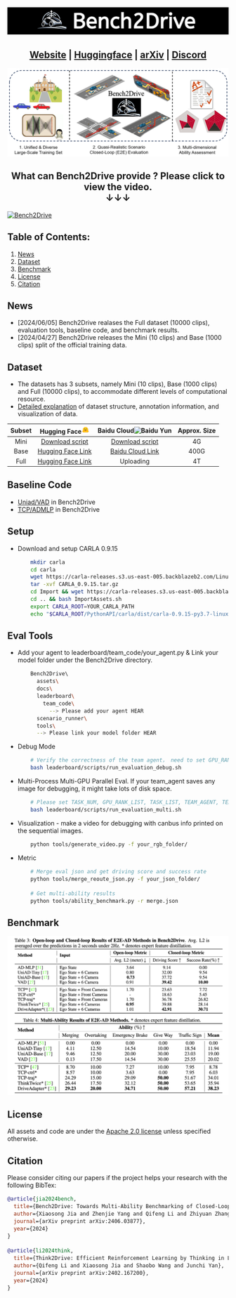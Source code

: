 
<h2 align="center">
  <img src='./assets/bench2drive.jpg'>
</h2>

<h2 align="center">
  <a href="https://thinklab-sjtu.github.io/Bench2Drive/">Website</a> |
  <a href="https://huggingface.co/datasets/rethinklab/Bench2Drive">Huggingface</a> |
  <a href="https://github.com/Thinklab-SJTU/Bench2Drive">arXiv</a> |
  <a href="https://discord.gg/uZuU3JXVNV">Discord</a>
</h2>

![overview](./assets/overview.jpg)


<h2 align="center">
What can Bench2Drive provide ? <b>Please click to view the video.</b>
<br>
<b>&#x2193;&#x2193;&#x2193;</b>
</h2>

[![Bench2Drive](https://i.ytimg.com/vi/-osdzJJs2g0/maxresdefault.jpg)](https://www.youtube.com/watch?v=-osdzJJs2g0 "Bench2Drive")

#####
## Table of Contents: <a name="high"></a>
1. [News](#News)
2. [Dataset](#Dataset)
3. [Benchmark](#Benchmark)
4. [License](#license)
5. [Citation](#citation)

## News <a name="news"></a>
  - [2024/06/05] Bench2Drive realases the Full dataset (10000 clips), evaluation tools, baseline code, and benchmark results.
  - [2024/04/27] Bench2Drive releases the Mini (10 clips) and Base (1000 clips) split of the official training data.

## Dataset <a name="dataset"></a>
  - The datasets has 3 subsets, namely Mini (10 clips), Base (1000 clips) and Full (10000 clips), to accommodate different levels of computational resource.
  - [Detailed explanation](docs/anno.md) of dataset structure, annotation information, and visualization of data.

| Subset  | Hugging Face<img src="./assets/hf-logo.png" alt="Hugging Face" width="18"/> | Baidu Cloud<img src="https://nd-static.bdstatic.com/m-static/v20-main/favicon-main.ico" alt="Baidu Yun" width="18"/> | Approx. Size |
| :---: |  :---: | :---: | :---: |
| Mini |   [Download script](https://github.com/Thinklab-SJTU/Bench2Drive/blob/main/tools/download_mini.sh) | [Download script](https://github.com/Thinklab-SJTU/Bench2Drive/blob/main/tools/download_mini.sh) |  4G |
| Base |  [Hugging Face Link](https://huggingface.co/datasets/rethinklab/Bench2Drive) |  [Baidu Cloud Link](https://pan.baidu.com/s/1ZIL-MPhLbgdBYmHkHncn8Q?pwd=1234) |  400G |
| Full |  [Hugging Face Link](https://huggingface.co/datasets/rethinklab/Bench2Drive-Full)   |  Uploading | 4T |

## Baseline Code
  - [Uniad/VAD](https://github.com/Thinklab-SJTU/Bench2DriveZoo/tree/uniad/vad) in Bench2Drive
  - [TCP/ADMLP](https://github.com/Thinklab-SJTU/Bench2DriveZoo/tree/tcp/admlp) in Bench2Drive
## Setup
  - Download and setup CARLA 0.9.15
    ```bash
        mkdir carla
        cd carla
        wget https://carla-releases.s3.us-east-005.backblazeb2.com/Linux/CARLA_0.9.15.tar.gz
        tar -xvf CARLA_0.9.15.tar.gz
        cd Import && wget https://carla-releases.s3.us-east-005.backblazeb2.com/Linux/AdditionalMaps_0.9.15.tar.gz
        cd .. && bash ImportAssets.sh
        export CARLA_ROOT=YOUR_CARLA_PATH
        echo "$CARLA_ROOT/PythonAPI/carla/dist/carla-0.9.15-py3.7-linux-x86_64.egg" >> YOUR_CONDA_PATH/envs/YOUR_CONDA_ENV_NAME/lib/python3.7/site-packages/carla.pth # python 3.8 also works well, please set YOUR_CONDA_PATH and YOUR_CONDA_ENV_NAME
    ```

## Eval Tools
  - Add your agent to leaderboard/team_code/your_agent.py & Link your model folder under the Bench2Drive directory.
    ```bash
        Bench2Drive\ 
          assets\
          docs\
          leaderboard\
            team_code\
              --> Please add your agent HEAR
          scenario_runner\
          tools\
          --> Please link your model folder HEAR
    ```
  - Debug Mode
    ```bash
        # Verify the correctness of the team agent， need to set GPU_RANK, TEAM_AGENT, TEAM_CONFIG
        bash leaderboard/scripts/run_evaluation_debug.sh
    ```
  - Multi-Process Multi-GPU Parallel Eval. If your team_agent saves any image for debugging, it might take lots of disk space.
    ```bash
        # Please set TASK_NUM, GPU_RANK_LIST, TASK_LIST, TEAM_AGENT, TEAM_CONFIG, recommend GPU:Task(1:2).
        bash leaderboard/scripts/run_evaluation_multi.sh 
    ```
  - Visualization - make a video for debugging with canbus info printed on the sequential images.
    ```bash
        python tools/generate_video.py -f your_rgb_folder/
    ```
  - Metric
    ```bash
        # Merge eval json and get driving score and success rate
        python tools/merge_reoute_json.py -f your_json_folder/

        # Get multi-ability results
        python tools/ability_benchmark.py -r merge.json
    ```

## Benchmark <a name="benchmark"></a>

![benchmark](./assets/benchmark.jpg)

## License <a name="license"></a>

All assets and code are under the [Apache 2.0 license](./LICENSE) unless specified otherwise.

## Citation <a name="citation"></a>

Please consider citing our papers if the project helps your research with the following BibTex:

```bibtex
@article{jia2024bench,
  title={Bench2Drive: Towards Multi-Ability Benchmarking of Closed-Loop End-To-End Autonomous Driving},
  author={Xiaosong Jia and Zhenjie Yang and Qifeng Li and Zhiyuan Zhang and Junchi Yan},
  journal={arXiv preprint arXiv:2406.03877},
  year={2024}
}

@article{li2024think,
  title={Think2Drive: Efficient Reinforcement Learning by Thinking in Latent World Model for Quasi-Realistic Autonomous Driving (in CARLA-v2)},
  author={Qifeng Li and Xiaosong Jia and Shaobo Wang and Junchi Yan},
  journal={arXiv preprint arXiv:2402.167200},
  year={2024}
}
```

